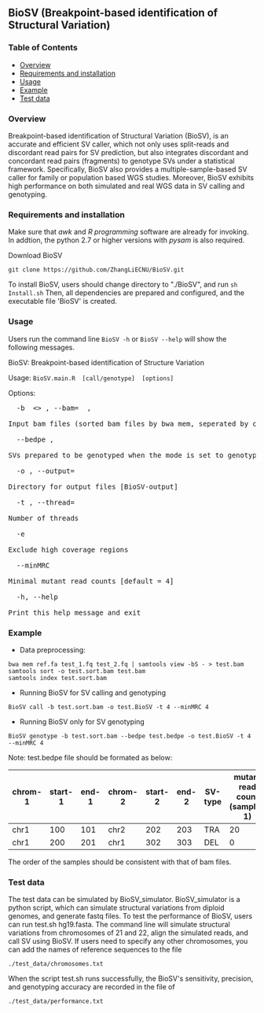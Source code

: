 ## BioSV (Breakpoint-based identification of Structural Variation)

### Table of Contents
* [Overview](#overv)
* [Requirements and installation](#req)
* [Usage](#use)
* [Example](#exm)
* [Test data](#tes)


### <a name="overv"></a>Overview

Breakpoint-based identification of Structural Variation (BioSV), is an accurate and efficient SV caller, which not only uses split-reads and discordant read pairs for SV prediction, but also integrates discordant and concordant read pairs (fragments) to genotype SVs under a statistical framework. Specifically, BioSV also provides a multiple-sample-based SV caller for family or population based WGS studies. Moreover, BioSV exhibits high performance on both simulated and real WGS data in SV calling and genotyping.

### <a name="req"></a>Requirements and installation

Make sure that *awk* and *R programming* software are already for invoking. In addtion, the python 2.7 or higher versions with *pysam* is also required.

Download BioSV

`git clone https://github.com/ZhangLiECNU/BioSV.git`


To install BioSV, users should change directory to "./BioSV", and run 
`sh Install.sh`
Then, all dependencies are prepared and configured, and the executable file 'BioSV' is created.

### <a name="use"></a>Usage 

  Users run the command line `BioSV -h` or `BioSV --help` will show the following messages.
  
  BioSV: Breakpoint-based identification of Structure Variation
            
  Usage: 
`BioSV.main.R  [call/genotype]  [options]`
 
Options:
<pre>
  -b  <<file>> , --bam= <file> ,  <required>
        
Input bam files (sorted bam files by bwa mem, seperated by comma)
        
  --bedpe <file>, <optional>
        
SVs prepared to be genotyped when the mode is set to genotype
        
  -o <directory>, --output=<directory>

Directory for output files [BioSV-output]
        
  -t <int>, --thread=<int>

Number of threads
        
  -e <flag>

Exclude high coverage regions
        
  --minMRC <int>

Minimal mutant read counts [default = 4]
        
  -h, --help

Print this help message and exit
</pre>

### <a name="exm"></a>Example

- Data preprocessing:
 ```
 bwa mem ref.fa test_1.fq test_2.fq | samtools view -bS - > test.bam
 samtools sort -o test.sort.bam test.bam
 samtools index test.sort.bam
 ```

- Running BioSV for SV calling and genotyping
 ```
 BioSV call -b test.sort.bam -o test.BioSV -t 4 --minMRC 4 
 ```

- Running BioSV only for SV genotyping
 ```
 BioSV genotype -b test.sort.bam --bedpe test.bedpe -o test.BioSV -t 4 --minMRC 4 
 ```

Note: test.bedpe file should be formated as below:

chrom-1 | start-1 | end-1 | chrom-2 | start-2 | end-2 | SV-type | mutant read count (sample-1) | mutant read count (sample-2) | ... | mutant read count (sample-n)
----------- | ---------- | ---------- | ---------- | ---------- | ---------- | ---------- | ---------- | ---------- | --------------- | ---------
chr1 |	100	| 101 | chr2 | 202 | 203 | TRA | 20 | 10 |  ...	| 0
chr1 |	200 | 201 | chr1 | 302 | 303 | DEL | 0 | 10 | ... | 20

The order of the samples should be consistent with that of bam files. 

### <a name="tes"></a>Test data

The test data can be simulated by BioSV_simulator. BioSV_simulator is a python script, which can simulate structural variations from diploid genomes, and generate fastq files.
To test the performance of BioSV, users can run test.sh hg19.fasta. The command line will simulate structural variations from chromosomes of 21 and 22, align the simulated reads, and call SV using BioSV. 
If users need to specify any other chromosomes, you can add the names of reference sequences to the file 

`./test_data/chromosomes.txt`

When the script test.sh runs successfully, the BioSV's sensitivity, precision, and genotyping accuracy are recorded in the file of 

`./test_data/performance.txt`



